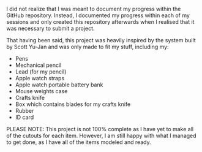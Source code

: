 I did not realize that I was meant to document my progress within the GitHub repository. Instead, I documented my progress within each of my sessions and only created this repository afterwards when I realised that it was necessary to submit a project.

That having been said, this project was heavily inspired by the system built by Scott Yu-Jan and was only made to fit my stuff, including my:
- Pens
- Mechanical pencil
- Lead (for my pencil)
- Apple watch straps
- Apple watch portable battery bank
- Mouse weights case
- Crafts knife
- Box which contains blades for my crafts knife
- Rubber
- ID card

PLEASE NOTE: This project is not 100% complete as I have yet to make all of the cutouts for each item. However, I am still happy with what I managed to get done, as I have all of the items modeled and ready.
